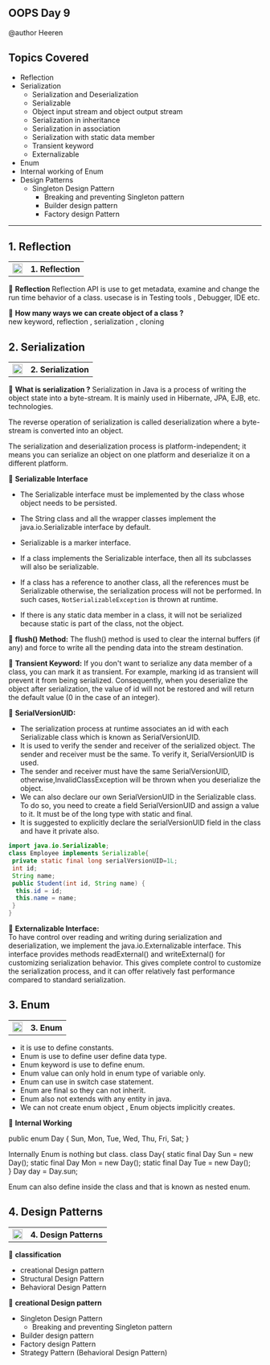 ## OOPS Day 9

 @author Heeren

 **Topics Covered**
--------------
- Reflection
- Serialization
  - Serialization and Deserialization
  - Serializable
  - Object input stream and object output stream
  - Serialization in inheritance
  - Serialization in association
  - Serialization with static data member
  - Transient keyword
  - Externalizable 
- Enum
- Internal working of Enum
- Design Patterns
	- Singleton Design Pattern  
    	- Breaking and preventing Singleton pattern
    	- Builder design pattern
        - Factory design Pattern
---
## 1. Reflection
<table>
    <tr>
        <td><a href="#">
             <img src="https://github.com/user-attachments/assets/393a6073-ba6a-48dd-972b-9e9b8d908e4" alt="yt" width="20" height="20">
        </a></td>
        <th align="left">1. Reflection</th>
    </tr>
</table>

🔵 **Reflection** 
Reflection API is use to get metadata, examine and change the run time behavior of a class.
usecase is in  Testing tools , Debugger, IDE etc.

🔵 **How many ways we can create object of a class ?**   
new keyword, reflection , serialization , cloning   

## 2. Serialization
<table>
    <tr>
        <td><a href="#">
             <img src="https://github.com/user-attachments/assets/393a6073-ba6a-48dd-972b-9e9b8d908e4" alt="yt" width="20" height="20">
        </a></td>
        <th align="left">2. Serialization</th>
    </tr>
</table>

🔵 **What is serialization ?**
Serialization in Java is a process of writing the object state into a byte-stream. It is mainly used in Hibernate, JPA, EJB, etc. technologies.

The reverse operation of serialization is called deserialization where a byte-stream is converted into an object.

The serialization and deserialization process is platform-independent; it means you can serialize an object on one platform and deserialize it on a different platform.

🔵 **Serializable Interface**

- The Serializable interface must be implemented by the class whose object needs to be persisted.

- The String class and all the wrapper classes implement the java.io.Serializable interface by default.

- Serializable is a marker interface.

- If a class implements the Serializable interface, then all its subclasses will also be serializable.

- If a class has a reference to another class, all the references must be Serializable otherwise, the serialization process will not be performed. In such cases, `NotSerializableException` is thrown at runtime.

- If there is any static data member in a class, it will not be serialized because static is part of the class, not the object.
  
🔵 **flush() Method:**
The flush() method is used to clear the internal buffers (if any) and force to write all the pending data into the stream destination.

🔵 **Transient Keyword:**
If you don't want to serialize any data member of a class, you can mark it as transient. For example, marking id as transient will prevent it from being serialized. Consequently, when you deserialize the object after serialization, the value of id will not be restored and will return the default value (0 in the case of an integer).

🔵 **SerialVersionUID:**
- The serialization process at runtime associates an id with each Serializable class which is known as SerialVersionUID. 
- It is used to verify the sender and receiver of the serialized object. The sender and receiver must be the same. To verify it, SerialVersionUID is used.
- The sender and receiver must have the same SerialVersionUID, otherwise,InvalidClassException will be thrown when you deserialize the object. 
- We can also declare our own SerialVersionUID in the Serializable class. To do so, you need to create a field SerialVersionUID and assign a value to it. It must be of the long type with static and final. 
- It is suggested to explicitly declare the serialVersionUID field in the class and have it private also.

```java
import java.io.Serializable;    
class Employee implements Serializable{    
 private static final long serialVersionUID=1L;    
 int id;    
 String name;    
 public Student(int id, String name) {    
  this.id = id;    
  this.name = name;    
 }    
}    
```

🔵 **Externalizable Interface:**    
To have control over reading and writing during serialization and deserialization, we implement the java.io.Externalizable interface. This interface provides methods readExternal() and writeExternal() for customizing serialization behavior. This gives complete control to customize the serialization process, and it can offer relatively fast performance compared to standard serialization.    
  
## 3. Enum
<table>
    <tr>
        <td><a href="#">
             <img src="https://github.com/user-attachments/assets/393a6073-ba6a-48dd-972b-9e9b8d908e4" alt="yt" width="20" height="20">
        </a></td>
        <th align="left">3. Enum</th>
    </tr>
</table>

- it is use to define constants.
- Enum is use to define user define data type.
- Enum keyword is use to define enum.
- Enum value can only hold in enum type of variable only.
- Enum can use in switch case statement.
- Enum are final so they can not inherit.
- Enum also not extends with any entity in java.
- We can not create enum object , Enum objects implicitly creates.

🔵 **Internal Working**

public enum Day {
	Sun, Mon, Tue, Wed, Thu, Fri, Sat;
}

Internally Enum is nothing but class.
class Day{
	static final Day Sun = new Day();
	static final Day Mon = new Day();
	static final Day Tue = new Day();	
}
Day day = Day.sun;

Enum can also define inside the class and that is known as nested enum.

## 4. Design Patterns 
<table>
    <tr>
        <td><a href="#">
             <img src="https://github.com/user-attachments/assets/393a6073-ba6a-48dd-972b-9e9b8d908e4" alt="yt" width="20" height="20">
        </a></td>
        <th align="left">4. Design Patterns </th>
    </tr>
</table>

🔵 **classification**
- creational Design pattern
- Structural Design Pattern
- Behavioral Design Pattern
  
🔵 **creational Design pattern**  
- Singleton Design Pattern         
	- Breaking and preventing Singleton pattern    
- Builder design pattern    
- Factory design Pattern
- Strategy Pattern   (Behavioral Design Pattern)
